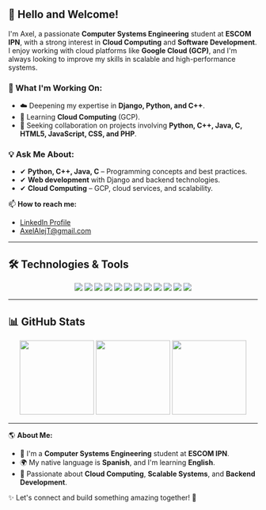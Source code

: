## 👋 Hello and Welcome!

I'm Axel, a passionate **Computer Systems Engineering** student at **ESCOM IPN**, with a strong interest in **Cloud Computing** and **Software Development**.  
I enjoy working with cloud platforms like **Google Cloud (GCP)**, and I'm always looking to improve my skills in scalable and high-performance systems.

### 🚀 What I'm Working On:
- ☁️ Deepening my expertise in  **Django, Python, and C++**.
- 🔹 Learning  **Cloud Computing** (GCP).
- 🔹 Seeking collaboration on projects involving **Python, C++, Java, C, HTML5, JavaScript, CSS, and PHP**.

### 💡 Ask Me About:
- ✔ **Python, C++, Java, C** – Programming concepts and best practices.
- ✔ **Web development** with Django and backend technologies.
- ✔ **Cloud Computing** – GCP, cloud services, and scalability.

📫 **How to reach me:** 
 - [LinkedIn Profile](http://linkedin.com/in/axel-torres-a796b12b0) 
 - [AxelAlejT@gmail.com](mailto:AxelAlejT@gmail.com)
---

## 🛠️ Technologies & Tools
<p align="center">
  <img src="https://img.shields.io/badge/-Python-3776AB?style=flat-square&logo=Python&logoColor=white"/>
  <img src="https://img.shields.io/badge/-C++-00599C?style=flat-square&logo=c%2B%2B&logoColor=white"/>
  <img src="https://img.shields.io/badge/-Django-092E20?style=flat-square&logo=django&logoColor=white"/>
  <img src="https://img.shields.io/badge/-Java-007396?style=flat-square&logo=java&logoColor=white"/>
  <img src="https://img.shields.io/badge/-C-00599C?style=flat-square&logo=C&logoColor=white"/>
  <img src="https://img.shields.io/badge/-HTML5-E34F26?style=flat-square&logo=HTML5&logoColor=white"/>
  <img src="https://img.shields.io/badge/-JavaScript-F7DF1E?style=flat-square&logo=JavaScript&logoColor=black"/>
  <img src="https://img.shields.io/badge/-CSS3-1572B6?style=flat-square&logo=CSS3&logoColor=white"/>
  <img src="https://img.shields.io/badge/-PHP-777BB4?style=flat-square&logo=PHP&logoColor=white"/>
  <img src="https://img.shields.io/badge/-SQL-CC2927?style=flat-square&logo=microsoft-sql-server&logoColor=white"/>
  <img src="https://img.shields.io/badge/-PostgreSQL-336791?style=flat-square&logo=postgresql&logoColor=white"/>
  <img src="https://img.shields.io/badge/-Google%20Cloud-4285F4?style=flat-square&logo=google-cloud&logoColor=white"/>
</p>

---

## 📊 GitHub Stats  
<p align="center">
  <img src="https://github-readme-stats.vercel.app/api?username=AxlAleT&show_icons=true&theme=transparent" height="150"/>
  <img src="https://github-readme-streak-stats.herokuapp.com?user=AxlAleT&theme=transparent" height="150"/>
  <img src="https://github-readme-stats.vercel.app/api/top-langs/?username=AxlAleT&layout=compact&theme=transparent" height="150"/>
</p>

---

🌎 **About Me:**  
- 🏫 I'm a **Computer Systems Engineering** student at **ESCOM IPN**.  
- 🌍 My native language is **Spanish**, and I'm learning **English**.  
- 🚀 Passionate about **Cloud Computing**, **Scalable Systems**, and **Backend Development**.  

✨ Let's connect and build something amazing together! 🚀
